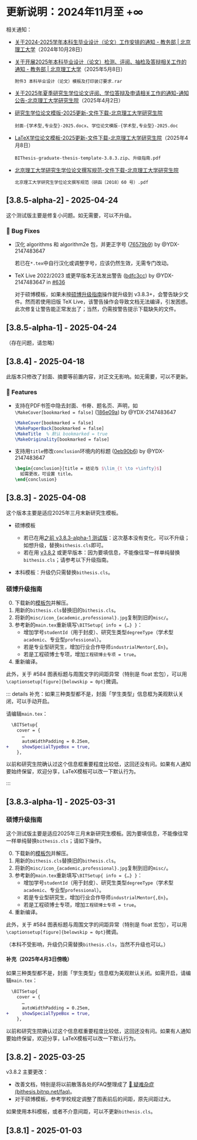 # 更新说明：2024年11月至 +∞

相关通知：

- [关于2024-2025学年本科生毕业设计（论文）工作安排的通知 - 教务部 | 北京理工大学](https://jwb.bit.edu.cn//tzgg/9285cb76d5d94deea31e5c632bc58a70.htm)（2024年10月28日）

- [关于开展2025年本科毕业设计（论文）检测、评阅、抽检及答辩相关工作的通知 - 教务部 | 北京理工大学](https://jwb.bit.edu.cn/tzgg/2775d173038b465299f6e32818d09912.htm)（2025年5月8日）

  `附件3 本科毕业设计（论文）模板及打印装订要求.rar`

- [关于2025年夏季研究生学位论文评阅、学位答辩及申请相关工作的通知-通知公告-北京理工大学研究生院](https://grd.bit.edu.cn/xwgz/xwgz2/tzgg_xwgz/eee4d72dc39b437dbacb3786dd8a4baf.htm)（2025年4月2日）

- [研究生学位论文模版-2025更新-文件下载-北京理工大学研究生院](https://grd.bit.edu.cn/xwgz/xwgz2/wjxz_xwgz/b119746.htm)

  `封面-{学术型,专业型}-2025.docx`、`学位论文模版-{学术型,专业型}-2025.doc`

- [LaTeX学位论文模板-2025更新-文件下载-北京理工大学研究生院](https://grd.bit.edu.cn/xwgz/xwgz2/wjxz_xwgz/b117824.htm)（2025年4月8日）

  `BIThesis-graduate-thesis-template-3.8.3.zip`、`升级指南.pdf`

- [北京理工大学研究生学位论文撰写规范-文件下载-北京理工大学研究生院](https://grd.bit.edu.cn/xwgz/xwgz2/wjxz_xwgz/b117825.htm)

  `北京理工大学研究生学位论文撰写规范（研函〔2018〕60 号）.pdf`

## [3.8.5-alpha-2] - 2025-04-24

这个测试版主要是修复小问题。如无需要，可以不升级。

### <!-- 1 -->🐛 Bug Fixes

- 汉化 algorithms 和 algorithm2e 包，并更正字号 ([76579b9](https://github.com/BITNP/BIThesis/commit/76579b9cff54fd08495feb0df50dbfed9c47cf2b)) by @YDX-2147483647

  若已在`*.tex`中自行汉化或调整字号，应该仍然生效，无需专门改动。

- TeX Live 2022/2023 或更早版本无法发出警告 ([bdfc3cc](https://github.com/BITNP/BIThesis/commit/bdfc3cce8d88362392af7624b1326bad8b42212b)) by @YDX-2147483647 in [#636](https://github.com/BITNP/BIThesis/pull/636)

  对于硕博模板，如果未按[硕博升级指南](https://bithesis.bitnp.net/news/2025.html#硕博升级指南)操作就升级到 v3.8.3+，会警告缺少文件。然而若使用旧版 TeX Live，该警告操作会导致文档无法编译，引发困惑。此次修复让警告能正常发出了；当然，仍需按警告提示下载缺失的文件。

## [3.8.5-alpha-1] - 2025-04-24

（存在问题，请忽略）

## [3.8.4] - 2025-04-18

<!-- 救命，CI 炸了，要手动生成…… -->

此版本只修改了封面、摘要等前置内容，对正文无影响。如无需要，可以不更新。

### <!-- 0 -->🚀 Features

- 支持在PDF书签中隐去封面、书脊、题名页、声明，如`\MakeCover[bookmarked = false]` ([186e09a](https://github.com/BITNP/BIThesis/commit/186e09a741f2e4e8d712afc7db4dd59627554100)) by @YDX-2147483647

  ```latex
  \MakeCover[bookmarked = false]
  \MakePaperBack[bookmarked = false]
  \MakeTitle  % 默认 bookmarked = true
  \MakeOriginality[bookmarked = false]
  ```

- 支持用`title`修改`conclusion`环境内的标题 ([0eb90b6](https://github.com/BITNP/BIThesis/commit/0eb90b699246895cbb5a9b25dc00b27d6d33a92e)) by @YDX-2147483647

  ```latex
  \begin{conclusion}[title = 结论与 $\lim_{t \to +\infty}$]
    如需更改，可设置 title。
  \end{conclusion}
  ```

## [3.8.3] - 2025-04-08

这个版本主要是适应2025年三月末新研究生模板。

- 硕博模板

  - 若已在用[之前 v3.8.3-alpha-1 测试版](https://github.com/BITNP/BIThesis/releases/tag/v3.8.3-alpha-1)：这次基本没有变化，可以不升级；如想升级，替换`bithesis.cls`即可。
  - 若在用 [v3.8.2](https://github.com/BITNP/BIThesis/releases/tag/v3.8.2) 或更早版本：因为要填信息，不能像往常一样单纯替换`bithesis.cls`；请参考以下升级指南。

- 本科模板：升级仍只需替换`bithesis.cls`。

### 硕博升级指南

0. 下载新的[模板包](https://github.com/BITNP/BIThesis/releases/download/v3.8.3/graduate-thesis.zip)并解压。
1. 用新的`bithesis.cls`替换旧的`bithesis.cls`。
2. 将新的`misc/icon_{academic,professional}.jpg`复制到旧的`misc/`。
3. 参考新的`main.tex`重新填写`\BITSetup{ info = {…} }`：
   - 增加学号`studentId`（用于封皮）、研究生类型`degreeType`（学术型`academic`、专业型`professional`）。
   - 若是专业型研究生，增加行业合作导师`industrialMentor{,En}`。
   - 若是工程硕博士专项，增加`工程硕博士专项 = true`。
4. 重新编译。

此外，关于 #584 图表标题与周围文字的间距异常（特别是 float 宏包），可以用`\captionsetup[figure]{belowskip = 0pt}`微调。

::: details 补充：如果三种类型都不是，封面「学生类型」信息框为美观默认关闭，可以手动开启。

请编辑`main.tex`：

```diff
  \BITSetup{
    cover = {
      …
      autoWidthPadding = 0.25em,
+     showSpecialTypeBox = true,
    },
```

以前和研究生院确认过这个信息框重要程度比较低，这回还没有问。如果有人通知要始终保留，欢迎分享，LaTeX模板可以改一下默认行为。

:::

## [3.8.3-alpha-1] - 2025-03-31

### 硕博升级指南

这个测试版主要是适应2025年三月末新研究生模板。因为要填信息，不能像往常一样单纯替换`bithesis.cls`；请如下操作。

0. 下载新的[模板包](https://github.com/BITNP/BIThesis/releases/download/v3.8.3-alpha-1/graduate-thesis.zip)并解压。
1. 用新的`bithesis.cls`替换旧的`bithesis.cls`。
2. 将新的`misc/icon_{academic,professional}.jpg`复制到旧的`misc/`。
3. 参考新的`main.tex`重新填写`\BITSetup{ info = {…} }`：
   - 增加学号`studentId`（用于封皮）、研究生类型`degreeType`（学术型`academic`、专业型`professional`）。
   - 若是专业型研究生，增加行业合作导师`industrialMentor{,En}`。
   - 若是工程硕博士专项，增加`工程硕博士专项 = true`。
4. 重新编译。

此外，关于 #584 图表标题与周围文字的间距异常（特别是 float 宏包），可以用`\captionsetup[figure]{belowskip = 0pt}`微调。

（本科不受影响，升级仍只需替换`bithesis.cls`，当然不升级也可以。）

#### 补充（2025年4月3日傍晚）

如果三种类型都不是，封面「学生类型」信息框为美观默认关闭。如需开启，请编辑`main.tex`：

```diff
  \BITSetup{
    cover = {
      …
      autoWidthPadding = 0.25em,
+     showSpecialTypeBox = true,
    },
```

以前和研究生院确认过这个信息框重要程度比较低，这回还没有问。如果有人通知要始终保留，欢迎分享，LaTeX模板可以改一下默认行为。

## [3.8.2] - 2025-03-25

v3.8.2 主要更改：

- 改善文档，特别是将以前散落各处的FAQ整理成了 [🥑 疑难杂症 (bithesis.bitnp.net/faq)](https://bithesis.bitnp.net/faq/)。
- 对于硕博模板，参考学校规定调整了图表前后的间距，原先间距过大。

如果使用本科模板，或者不介意间距，可以不更新`bithesis.cls`。

## [3.8.1] - 2025-01-03
